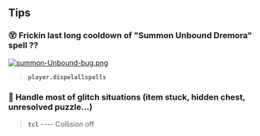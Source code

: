 ## Tips 

### 😵 Frickin last long cooldown of "Summon Unbound Dremora" spell ??

[![summon-Unbound-bug.png](https://i.postimg.cc/VLFB6d5y/summon-Unbound-bug.png)](https://postimg.cc/zVVR2Dnp)

> **`player.dispelallspells`** 

### 🤔 Handle most of glitch situations (item stuck, hidden chest, unresolved puzzle...) 

> **`tcl`** ---- Collision off
